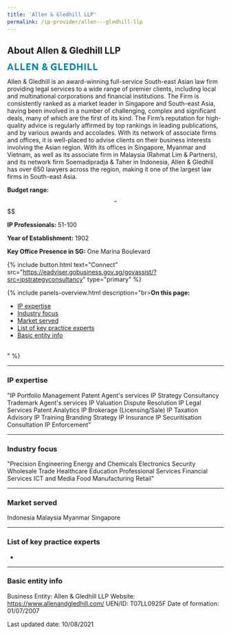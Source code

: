 ```yaml
---
title: 'Allen & Gledhill LLP'
permalink: /ip-provider/allen---gledhill-llp
---
```


<h2>About Allen & Gledhill LLP</h2>

<img src="/images/ipgrow/providers/Allen & Gledhill LLP.png" alt="Allen & Gledhill LLP logo" />

Allen & Gledhill is an award-winning full-service South-east Asian law firm providing legal services to a wide range of premier clients, including local and multinational corporations and financial institutions. The Firm is consistently ranked as a market leader in Singapore and South-east Asia, having been involved in a number of challenging, complex and significant deals, many of which are the first of its kind. The Firm’s reputation for high-quality advice is regularly affirmed by top rankings in leading publications, and by various awards and accolades. With its network of associate firms and offices, it is well-placed to advise clients on their business interests involving the Asian region. With its offices in Singapore, Myanmar and Vietnam, as well as its associate firm in Malaysia (Rahmat Lim & Partners), and its network firm Soemadipradja & Taher in Indonesia, Allen & Gledhill has over 650 lawyers across the region, making it one of the largest law firms in South-east Asia.

<strong>Budget range:</strong> $$-$$$$

<strong>IP Professionals:</strong> 51-100

<strong>Year of Establishment:</strong> 1902

<strong>Key Office Presence in SG:</strong> One Marina Boulevard

{% include button.html text="Connect" src="https://eadviser.gobusiness.gov.sg/govassist/?src=ipstrategyconsultancy" type="primary" %}

{% include panels-overview.html description="br><b>On this page:</b><br><ul><li><a href="#ip-expertise">IP expertise</a></li><li><a href="#industry-focus">Industry focus</a></li><li><a href="#markets-served">Market served</a></li><li><a href="#list-of-key-practice-experts">List of key practice experts</a></li><li><a href="#basic-entity-info">Basic entity info</a></li></ul><br>" %}

<hr>

<a name="ip-expertise"></a>
<h3>IP expertise</h3>

"IP Portfolio Management
Patent Agent's services
IP Strategy Consultancy
Trademark Agent's services
IP Valuation
Dispute Resolution
IP Legal Services
Patent Analytics
IP Brokerage (Licensing/Sale)
IP Taxation Advisory
IP Training
Branding Strategy
IP Insurance
IP Securitisation Consultation
IP Enforcement"

<hr>

<a name="industry-focus"></a>
<h3>Industry focus</h3>

"Precision Engineering
Energy and Chemicals
Electronics
Security
Wholesale Trade
Healthcare
Education
Professional Services
Financial Services
ICT and Media
Food Manufacturing
Retail"

<hr>

<a name="markets-served"></a>
<h3>Market served</h3>

Indonesia
Malaysia
Myanmar
Singapore

<hr>

<a name="list-of-key-practice-experts"></a>
<h3>List of key practice experts</h3>

-

<hr>

<a name="basic-entity-info"></a>
<h3>Basic entity info</h3>

Business Entity: Allen & Gledhill LLP
Website: https://www.allenandgledhill.com/
UEN/ID: T07LL0925F
Date of formation: 01/07/2007


<p font-size:16px;>Last updated date: 10/08/2021</p>
